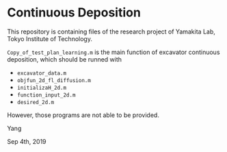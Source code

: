# Continuous Deposition

This repository is containing files of the research project of Yamakita Lab, Tokyo Institute of Technology.

`Copy_of_test_plan_learning.m` is the main function of excavator continuous deposition, which should be runned with
- `excavator_data.m`
- `objfun_2d_fl_diffusion.m`
- `initializaH_2d.m`
- `function_input_2d.m`
- `desired_2d.m`

However, those programs are not able to be provided.

Yang

Sep 4th, 2019